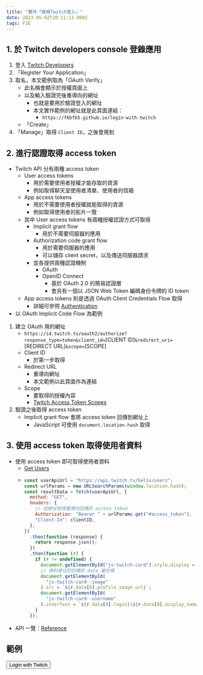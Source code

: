 ```yaml
---
title: "實作「使用Twitch登入」"
date: 2023-05-02T20:11:13.000Z
tags: F2E
---
```


## __1. 於 Twitch developers console 登錄應用__

1. 登入 [Twitch Developers](https://dev.twitch.tv/console/apps)
2. 「Register Your Application」
3. 取名，本文範例取為「OAuth Verify」
   - 此名稱會顯示於授權頁面上
   - 以及輸入驗證完後重導向的網址
     - 也就是要用於驗證登入的網址
     - 本文實作範例的網址就是此頁面連結：
       - `https://f6bfb5.github.io/login-with-twitch`
   - 「Create」
4. 「Manage」取得 `Client ID`，之後會用到

## __2. 進行認證取得 access token__

- Twitch API 分有兩種 access token
  - User access tokens
    - 用於需要使用者授權才能存取的資源
    - 例如取得聊天室使用者清單、使用者的信箱
  - App access tokens
    - 用於不需要使用者授權就能取得的資源
    - 例如取得使用者的影片一覽
  - 其中 User access tokens 有兩種授權認證方式可取得
    - Implicit grant flow
      - 用於不需要伺服器的應用
    - Authorization code grant flow
      - 用於需要伺服器的應用
      - 可以儲存 client secret，以及傳送伺服器請求
    - 並各提供兩種認證機制
      - OAuth
      - OpenID Connect
        - 基於 OAuth 2.0 的簡易認證層
        - 會另有一個以 JSON Web Token 編碼身份令牌的 ID token
  - App access tokens 則是透過 OAuth Client Credentials Flow 取得
    - 詳細可參照 [Authentication](https://dev.twitch.tv/docs/authentication/#user-access-tokens)
- 以 OAuth Implicit Code Flow 為範例

1. 建立 OAuth 用的網址
   - `https://id.twitch.tv/oauth2/authorize?response_type=token&client_id=`[CLIENT ID]`&redirect_uri=`[REDIRECT URL]`&scope=`[SCOPE]
   - Client ID
     - 於第一步取得
   - Redirect URL
     - 重導向網址
     - 本文範例以此頁面作為連結
   - Scope
     - 要取得的授權內容
     - [Twitch Access Token Scopes](https://dev.twitch.tv/docs/authentication/scopes/#twitch-api-scopes)
2. 驗證之後取得 access token
   - Implicit grant flow 會將 access token 回傳到網址上
     - JavaScript 可使用 `document.location.hash` 取得

## __3. 使用 access token 取得使用者資料__

- 使用 access token 即可取得使用者資料
  - [Get Users](https://dev.twitch.tv/docs/api/reference/#get-users)
  - ```javascript
    const userApiUrl = "https://api.twitch.tv/helix/users";
    const urlParams = new URLSearchParams(window.location.hash);
    const resultData = fetch(userApiUrl, {
      method: "GET",
      headers: {
        // 從網址取得重導向回傳的 access token
        Authorization: "Bearer " + urlParams.get("#access_token"),
        "Client-Id": clientID,
      },
    })
      .then(function (response) {
        return response.json();
      })
      .then(function (r) {
        if (r != undefined) {
          document.getElementById("js-twitch-card").style.display = "block";
          // 資料會位於回傳的 data 屬性裡
          document.getElementById(
            "js-twitch-card--image"
          ).src = `${r.data[0].profile_image_url}`;
          document.getElementById(
            "js-twitch-card--username"
          ).innerText = `${r.data[0].login}(${r.data[0].display_name})`;
        }
      });
    ```
- API 一覽：[Reference](https://dev.twitch.tv/docs/api/reference/)

## __範例__

<button id="js-twitch-button">Login with Twitch</button>
<span id="js-twitch-status" />

<div class="twitch-card" id="js-twitch-card" style="display: none">
  <img alt="profile" class="twitch-card--image" id="js-twitch-card--image">
  <div class="twitch-card--username" id="js-twitch-card--username"></div>
</div>

<style>
.twitch-card--image {
  margin-left: 0 !important;
}
</style>

<script>
import { onMount } from "svelte";

const clientID = "duo2s0lhrxlom9n2h2z9gppy137xwn";
const redirectUri = "https://f6bfb5.github.io/login-with-twitch";
// const redirectUri = "http://localhost:3000/login-with-twitch";
const scope = "";
// const scope = "user:read:email";

function handleClick() {
  document.location.href = `https://id.twitch.tv/oauth2/authorize
?client_id=${clientID}
&redirect_uri=${encodeURIComponent(redirectUri)}
&response_type=token
&scope=${encodeURIComponent(scope)}`;
}

onMount(() => {
  document.getElementById("js-twitch-button").addEventListener("click", handleClick);

  // 1. check if access token exists in url params
  const urlParams = new URLSearchParams(window.location.hash);
  if (urlParams.has("#access_token")) {
    // 2. send fetch
    const userApiUrl = "https://api.twitch.tv/helix/users";
    const resultData = fetch(userApiUrl, {
      method: "GET",
      headers: {
        "Authorization": "Bearer " + urlParams.get("#access_token"),
        "Client-Id": clientID,
      },
    }).then(function(response) {
      if (!response.ok) {
        throw new Error(response.statusText);
      }
      document.getElementById("js-twitch-status").innerText = "user data got";
      return response.json();
    }).catch(function(error) {
      document.getElementById("js-twitch-status").innerText = error;
    });
    // 4. display user data
    resultData.then(function(r) {
      if (r != undefined) {
        document.getElementById("js-twitch-card").style.display = "block";
        document.getElementById("js-twitch-card--image").src = `${r.data[0].profile_image_url}`;
        document.getElementById("js-twitch-card--username").innerText = `${r.data[0].login}(${r.data[0].display_name})`;
      }
    });
  } else {
    document.getElementById("js-twitch-status").innerText = "Not logged in";
  }
});
</script>
